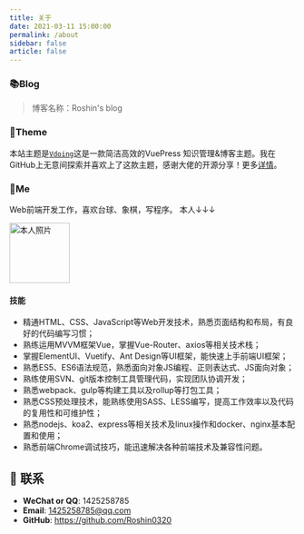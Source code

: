 ```yaml
---
title: 关于
date: 2021-03-11 15:00:00
permalink: /about
sidebar: false
article: false
---
```


### 📚Blog

> 博客名称：Roshin's blog

### 🎨Theme

本站主题是[`Vdoing`](https://github.com/xugaoyi/vuepress-theme-vdoing)这是一款简洁高效的VuePress 知识管理&博客主题。我在GitHub上无意间探索并喜欢上了这款主题，感谢大佬的开源分享！更多[详情](https://github.com/xugaoyi/vuepress-theme-vdoing)。

### 🐼Me

Web前端开发工作，喜欢台球、象棋，写程序。 本人↓↓↓

<img src='https://cdn.jsdelivr.net/gh/Roshin0320/images/blog/avatar.jpg' alt='本人照片' style="width:106px;">

#### 技能

- 精通HTML、CSS、JavaScript等Web开发技术，熟悉页面结构和布局，有良好的代码编写习惯；
- 熟练运用MVVM框架Vue，掌握Vue-Router、axios等相关技术栈；
- 掌握ElementUI、Vuetify、Ant Design等UI框架，能快速上手前端UI框架；
- 熟悉ES5、ES6语法规范，熟悉面向对象JS编程、正则表达式、JS面向对象；
- 熟练使用SVN、git版本控制工具管理代码，实现团队协调开发；
- 熟悉webpack、gulp等构建工具以及rollup等打包工具；
- 熟悉CSS预处理技术，能熟练使用SASS、LESS编写，提高工作效率以及代码的复用性和可维护性；
- 熟悉nodejs、koa2、express等相关技术及linux操作和docker、nginx基本配置和使用；
- 熟悉前端Chrome调试技巧，能迅速解决各种前端技术及兼容性问题。

## :email: 联系

- **WeChat or QQ**: <a :href="qqUrl" class='qq'>1425258785</a>
- **Email**:  <a href="mailto:1425258785@qq.com">1425258785@qq.com</a>
- **GitHub**: <https://github.com/Roshin0320>

<script>
  export default {
    data(){
      return {
        qqUrl: 'tencent://message/?uin=894072666&Site=&Menu=yes' 
      }
    },
    mounted(){
      const flag =  navigator.userAgent.match(/(phone|pad|pod|iPhone|iPod|ios|iPad|Android|Mobile|BlackBerry|IEMobile|MQQBrowser|JUC|Fennec|wOSBrowser|BrowserNG|WebOS|Symbian|Windows Phone)/i);
      if(flag){
        this.qqUrl = 'mqqwpa://im/chat?chat_type=wpa&uin=894072666&version=1&src_type=web&web_src=oicqzone.com'
      }
    }
  }
</script>           